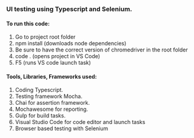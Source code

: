 ### UI testing using Typescript and Selenium.

#### To run this code:
1. Go to project root folder
2. npm install (downloads node dependencies)
3. Be sure to have the correct version of chromedriver in the root folder
4. code . (opens project in VS Code)
5. F5 (runs VS code launch task) 

#### Tools, Libraries, Frameworks used:
1. Coding Typescript.
2. Testing framework Mocha.
3. Chai for assertion framework.
4. Mochawesome for reporting.
5. Gulp for build tasks.
6. Visual Studio Code for code editor and launch tasks
7. Browser based testing with Selenium
